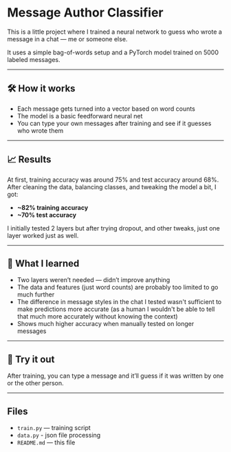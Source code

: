 # Message Author Classifier

This is a little project where I trained a neural network to guess who wrote a message in a chat — me or someone else.

It uses a simple bag-of-words setup and a PyTorch model trained on 5000 labeled messages.

---

## 🛠 How it works

- Each message gets turned into a vector based on word counts
- The model is a basic feedforward neural net
- You can type your own messages after training and see if it guesses who wrote them

---

## 📈 Results

At first, training accuracy was around 75% and test accuracy around 68%.  
After cleaning the data, balancing classes, and tweaking the model a bit, I got:

- **~82% training accuracy**
- **~70% test accuracy**

I initially tested 2 layers but after trying dropout, and other tweaks, just one layer worked just as well.

---

## 🤷 What I learned

- Two layers weren’t needed — didn’t improve anything
- The data and features (just word counts) are probably too limited to go much further
- The difference in message styles in the chat I tested wasn't sufficient to make predictions more accurate (as a human I wouldn't be able to tell that much more accurately without knowing the context)
- Shows much higher accuracy when manually tested on longer messages

---

## 🧪 Try it out

After training, you can type a message and it’ll guess if it was written by one or the other person.

---

## Files

- `train.py` — training script
- `data.py` - json file processing
- `README.md` — this file
